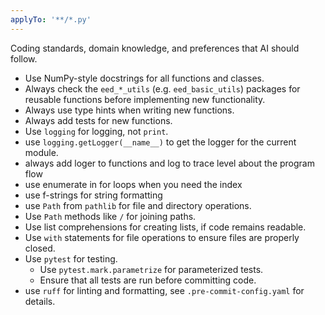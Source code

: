 ```yaml
---
applyTo: '**/*.py'
---
```

Coding standards, domain knowledge, and preferences that AI should follow.

- Use NumPy-style docstrings for all functions and classes.
- Always check the `eed_*_utils` (e.g. ``eed_basic_utils``) packages for reusable functions before implementing new functionality.
- Always use type hints when writing new functions.
- Always add tests for new functions.
- Use `logging` for logging, not `print`.
- use `logging.getLogger(__name__)` to get the logger for the current module.
- always add loger to functions and log to trace level about the program flow
- use enumerate in for loops when you need the index
- use f-strings for string formatting
- use `Path` from `pathlib` for file and directory operations.
- Use `Path` methods like `/` for joining paths.
- Use list comprehensions for creating lists, if code remains readable.
- Use `with` statements for file operations to ensure files are properly closed.
- Use `pytest` for testing.
    - Use `pytest.mark.parametrize` for parameterized tests.
    - Ensure that all tests are run before committing code.
- use ``ruff`` for linting and formatting, see ``.pre-commit-config.yaml`` for details.
